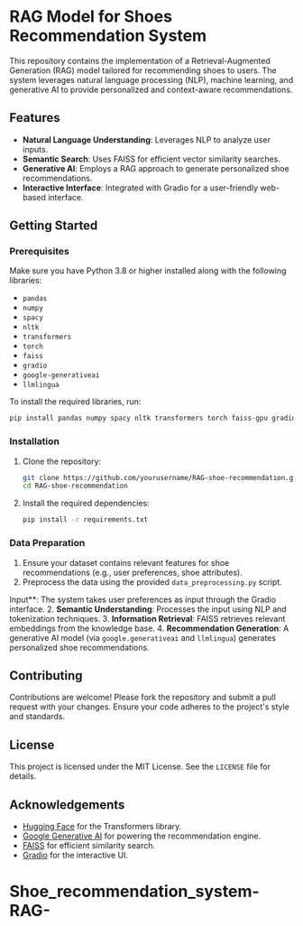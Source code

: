 # RAG Model for Shoes Recommendation System

This repository contains the implementation of a Retrieval-Augmented Generation (RAG) model tailored for recommending shoes to users. The system leverages natural language processing (NLP), machine learning, and generative AI to provide personalized and context-aware recommendations.

## Features
- **Natural Language Understanding**: Leverages NLP to analyze user inputs.
- **Semantic Search**: Uses FAISS for efficient vector similarity searches.
- **Generative AI**: Employs a RAG approach to generate personalized shoe recommendations.
- **Interactive Interface**: Integrated with Gradio for a user-friendly web-based interface.



## Getting Started

### Prerequisites
Make sure you have Python 3.8 or higher installed along with the following libraries:
- `pandas`
- `numpy`
- `spacy`
- `nltk`
- `transformers`
- `torch`
- `faiss`
- `gradio`
- `google-generativeai`
- `llmlingua`

To install the required libraries, run:
```bash
pip install pandas numpy spacy nltk transformers torch faiss-gpu gradio google-generativeai llmlingua
```

### Installation
1. Clone the repository:
   ```bash
   git clone https://github.com/yourusername/RAG-shoe-recommendation.git
   cd RAG-shoe-recommendation
   ```
2. Install the required dependencies:
   ```bash
   pip install -r requirements.txt
   ```

### Data Preparation
1. Ensure your dataset contains relevant features for shoe recommendations (e.g., user preferences, shoe attributes).
2. Preprocess the data using the provided `data_preprocessing.py` script.

 Input**: The system takes user preferences as input through the Gradio interface.
2. **Semantic Understanding**: Processes the input using NLP and tokenization techniques.
3. **Information Retrieval**: FAISS retrieves relevant embeddings from the knowledge base.
4. **Recommendation Generation**: A generative AI model (via `google.generativeai` and `llmlingua`) generates personalized shoe recommendations.

## Contributing
Contributions are welcome! Please fork the repository and submit a pull request with your changes. Ensure your code adheres to the project's style and standards.

## License
This project is licensed under the MIT License. See the `LICENSE` file for details.

## Acknowledgements
- [Hugging Face](https://huggingface.co/) for the Transformers library.
- [Google Generative AI](https://ai.google/) for powering the recommendation engine.
- [FAISS](https://faiss.ai/) for efficient similarity search.
- [Gradio](https://gradio.app/) for the interactive UI.
# Shoe_recommendation_system-RAG-

